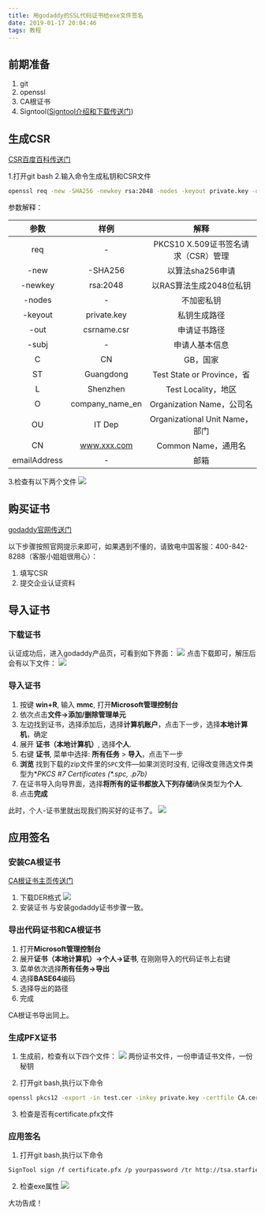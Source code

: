 ```yaml
---
title: 用godaddy的SSL代码证书给exe文件签名
date: 2019-01-17 20:04:46
tags: 教程
---
```


## 前期准备
1. git
2. openssl
3. CA根证书
4. Signtool([Signtool介绍和下载传送门](https://docs.microsoft.com/en-us/windows/desktop/seccrypto/signtool "Signtool安装传送门"))

## 生成CSR
[CSR百度百科传送门](https://baike.baidu.com/item/CSR/5195886 "CSR")

1.打开git bash
2.输入命令生成私钥和CSR文件
```bash
openssl req -new -SHA256 -newkey rsa:2048 -nodes -keyout private.key -out csrname.csr -subj "/C=CN/ST=Guangdong/L=Shenzhen/O='company_name_en'/OU=IT Dept/CN=domain"
```
参数解释：

| 参数 |  样例 | 解释 |
|:------------:|:------------:|:------------:|
| req | - | PKCS10 X.509证书签名请求（CSR）管理 |
| -new | -SHA256 | 以算法sha256申请 |
| -newkey | rsa:2048 | 以RAS算法生成2048位私钥 |
|-nodes|-|不加密私钥|
|-keyout|private.key|私钥生成路径|
|-out|csrname.csr|申请证书路径|
|-subj| - | 申请人基本信息 |
|C| CN |GB，国家|
|ST| Guangdong |Test State or Province，省|
|L| Shenzhen | Test Locality，地区|
|O| company_name_en | Organization Name，公司名 |
|OU| IT Dep | Organizational Unit Name，部门|
|CN| www.xxx.com | Common Name，通用名 |
|emailAddress|-|邮箱||

3.检查有以下两个文件
![](use_godday_code_ssl/d907d07e-bbf9-47f8-9cc7-158a93319b20.png)

## 购买证书
[godaddy官网传送门](https://sg.godaddy.com/zh/offers/domains/godaddy-b/cnfos "godaddy官网传送门")

以下步骤按照官网提示来即可，如果遇到不懂的，请致电中国客服：400-842-8288（客服小姐姐很用心）：

1. 填写CSR
2. 提交企业认证资料

## 导入证书
### 下载证书
认证成功后，进入godaddy产品页，可看到如下界面：
![](use_godday_code_ssl/b6a10e89-c556-4fef-8db0-518386642f77.png)
点击下载即可，解压后会有以下文件：
![](use_godday_code_ssl/9768df5f-8fbb-4ea6-8816-05da9cd5ed99.png)

### 导入证书
1. 按键 **win+R**, 输入 **mmc**, 打开**Microsoft管理控制台**
2. 依次点击**文件->添加/删除管理单元**
3. 左边找到证书，选择添加后，选择**计算机账户**，点击下一步，选择**本地计算机**，确定
4.  展开 **证书（本地计算机）**, 选择**个人**.
5.  右键 **证书**, 菜单中选择: **所有任务** > **导入**，点击下一步
6.  **浏览** 找到下载的zip文件里的`SPC`文件—如果浏览时没有, 记得改变筛选文件类型为**PKCS #7 Certificates (*.spc, *.p7b)**
7.  在证书导入向导界面，选择**将所有的证书都放入下列存储**确保类型为**个人**.
8.  点击**完成**

此时，个人-证书里就出现我们购买好的证书了。
![](use_godday_code_ssl/3f310209-9a59-4ca8-af62-29aa046d601b.png)

## 应用签名
### 安装CA根证书
[CA根证书主页传送门](http://www.cacert.org/index.php?id=3 "CA根证书主页传送门")
1. 下载DER格式
![](use_godday_code_ssl/4c529a06-bbe7-42e1-8ed4-fd182e76a4b4.png)
2. 安装证书
与安装godaddy证书步骤一致。

### 导出代码证书和CA根证书
1. 打开**Microsoft管理控制台**
2. 展开**证书（本地计算机）->个人->证书**, 在刚刚导入的代码证书上右键
3. 菜单依次选择**所有任务->导出**
4. 选择**BASE64**编码
5. 选择导出的路径
6. 完成

CA根证书导出同上。

### 生成PFX证书
1. 生成前，检查有以下四个文件：
![](use_godday_code_ssl/5802b0ce-f0d8-4b53-b32c-b0ff0dc8d9fd.png)
两份证书文件，一份申请证书文件，一份秘钥

2. 打开git bash,执行以下命令
```bash
openssl pkcs12 -export -in test.cer -inkey private.key -certfile CA.cer -passout pass:yourpassword -out certificate.pfx
```

3. 检查是否有certificate.pfx文件

### 应用签名
1. 打开git bash,执行以下命令
```bash
SignTool sign /f certificate.pfx /p yourpassword /tr http://tsa.starfieldtech.com /td SHA256 your_exe.exe
```

2. 检查exe属性
![](use_godday_code_ssl/79034f40-ed2e-4939-9601-a065908a55c2.png)

大功告成！
